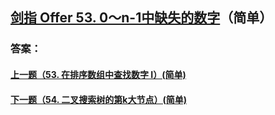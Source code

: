 ## [剑指 Offer 53. 0～n-1中缺失的数字](https://leetcode-cn.com/problems/merge-two-sorted-lists/)（简单）





### 答案：



#### [上一题（53. 在排序数组中查找数字 I）(简单)](https://github.com/sdwwld/leetCode/blob/master/src/main/java/com/wld/java/offer/剑指Offer53-I.md)

#### [下一题（54. 二叉搜索树的第k大节点）(简单)](https://github.com/sdwwld/leetCode/blob/master/src/main/java/com/wld/java/offer/剑指Offer54.md)